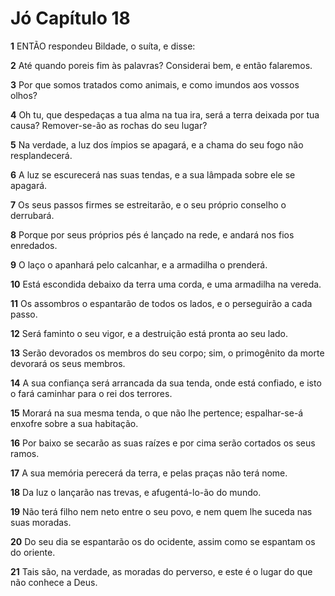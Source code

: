 # Jó Capítulo 18

**1** 	ENTÃO respondeu Bildade, o suíta, e disse:

**2** 	Até quando poreis fim às palavras? Considerai bem, e então falaremos.

**3** 	Por que somos tratados como animais, e como imundos aos vossos olhos?

**4** 	Oh tu, que despedaças a tua alma na tua ira, será a terra deixada por tua causa? Remover-se-ão as rochas do seu lugar?

**5** 	Na verdade, a luz dos ímpios se apagará, e a chama do seu fogo não resplandecerá.

**6** 	A luz se escurecerá nas suas tendas, e a sua lâmpada sobre ele se apagará.

**7** 	Os seus passos firmes se estreitarão, e o seu próprio conselho o derrubará.

**8** 	Porque por seus próprios pés é lançado na rede, e andará nos fios enredados.

**9** 	O laço o apanhará pelo calcanhar, e a armadilha o prenderá.

**10** 	Está escondida debaixo da terra uma corda, e uma armadilha na vereda.

**11** 	Os assombros o espantarão de todos os lados, e o perseguirão a cada passo.

**12** 	Será faminto o seu vigor, e a destruição está pronta ao seu lado.

**13** 	Serão devorados os membros do seu corpo; sim, o primogênito da morte devorará os seus membros.

**14** 	A sua confiança será arrancada da sua tenda, onde está confiado, e isto o fará caminhar para o rei dos terrores.

**15** 	Morará na sua mesma tenda, o que não lhe pertence; espalhar-se-á enxofre sobre a sua habitação.

**16** 	Por baixo se secarão as suas raízes e por cima serão cortados os seus ramos.

**17** 	A sua memória perecerá da terra, e pelas praças não terá nome.

**18** 	Da luz o lançarão nas trevas, e afugentá-lo-ão do mundo.

**19** 	Não terá filho nem neto entre o seu povo, e nem quem lhe suceda nas suas moradas.

**20** 	Do seu dia se espantarão os do ocidente, assim como se espantam os do oriente.

**21** 	Tais são, na verdade, as moradas do perverso, e este é o lugar do que não conhece a Deus.

